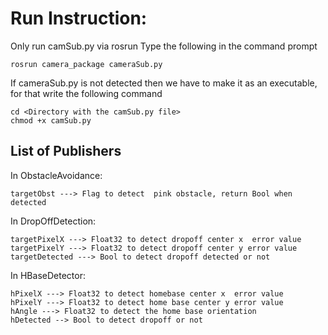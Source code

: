 # Run Instruction:

Only run camSub.py via rosrun
Type the following in the command prompt

```
rosrun camera_package cameraSub.py
```

If cameraSub.py is not detected then we have to make it as an executable, for that write the following command

```
cd <Directory with the camSub.py file>
chmod +x camSub.py
```

## List of Publishers

In ObstacleAvoidance:
```
targetObst ---> Flag to detect  pink obstacle, return Bool when detected
```

In DropOffDetection:
```
targetPixelX ---> Float32 to detect dropoff center x  error value
targetPixelY ---> Float32 to detect dropoff center y error value
targetDetected ---> Bool to detect dropoff detected or not
```

In HBaseDetector:
```
hPixelX ---> Float32 to detect homebase center x  error value
hPixelY ---> Float32 to detect home base center y error value
hAngle ---> Float32 to detect the home base orientation
hDetected --> Bool to detect dropoff or not
```
